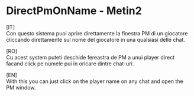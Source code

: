 # DirectPmOnName - Metin2
[IT]  
Con questo sistema puoi aprire direttamente la finestra PM di un giocatore cliccando direttamente sul nome del giocatore in una qualsiasi delle chat.   
   
[RO]  
Cu acest system puteti deschide fereastra de PM a unui player direct facand click pe numele pui in oricare dintre chat-uri.   
   
[EN]  
With this you can just click on the player name on any chat and open the PM window.   
